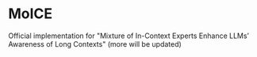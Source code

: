 # MoICE
Official implementation for "Mixture of In-Context Experts Enhance LLMs’ Awareness of Long Contexts" (more will be updated)
